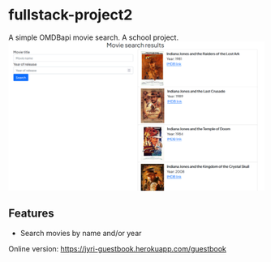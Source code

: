 # fullstack-project2
 
A simple OMDBapi movie search. A school project.
![guestbook screenshot](/images/moviesearch.png)

## Features
* Search movies by name and/or year

Online version: https://jyri-guestbook.herokuapp.com/guestbook
